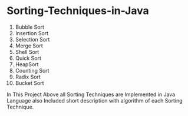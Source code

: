 # Sorting-Techniques-in-Java

1. Bubble Sort
2. Insertion Sort 
3. Selection Sort
4. Merge Sort 
5. Shell Sort 
6. Quick Sort 
7. HeapSort 
8. Counting Sort 
9. Radix Sort 
10. Bucket Sort

In This Project 
Above all Sorting Techniques are Implemented in Java Language also Included short description with algorithm of each 
Sorting Technique.
